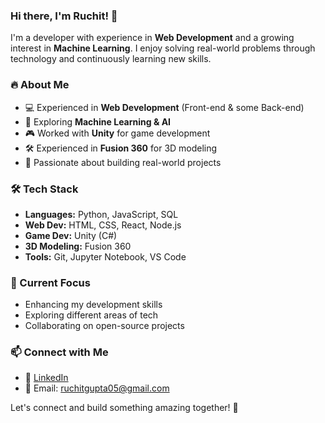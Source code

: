 ### Hi there, I'm Ruchit! 👋

I'm a developer with experience in **Web Development** and a growing interest in **Machine Learning**. I enjoy solving real-world problems through technology and continuously learning new skills.

### 🔥 About Me
- 💻 Experienced in **Web Development** (Front-end & some Back-end)
- 🧠 Exploring **Machine Learning & AI**
- 🎮 Worked with **Unity** for game development
- 🛠️ Experienced in **Fusion 360** for 3D modeling
- 🚀 Passionate about building real-world projects

### 🛠️ Tech Stack
- **Languages:** Python, JavaScript, SQL
- **Web Dev:** HTML, CSS, React, Node.js
- **Game Dev:** Unity (C#)
- **3D Modeling:** Fusion 360
- **Tools:** Git, Jupyter Notebook, VS Code

### 📌 Current Focus
- Enhancing my development skills
- Exploring different areas of tech
- Collaborating on open-source projects

### 📫 Connect with Me
- 💼 [LinkedIn](https://www.linkedin.com/in/ruchit-gupta-608a6428b/)
- 📧 Email: ruchitgupta05@gmail.com

Let's connect and build something amazing together! 🚀


